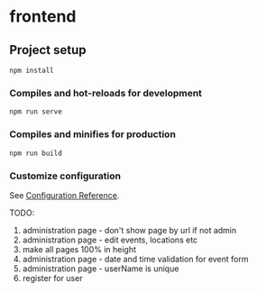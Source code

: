 # frontend

## Project setup
```
npm install
```

### Compiles and hot-reloads for development
```
npm run serve
```

### Compiles and minifies for production
```
npm run build
```

### Customize configuration
See [Configuration Reference](https://cli.vuejs.org/config/).


TODO:
1. administration page - don't show page by url if not admin
2. administration page - edit events, locations etc
3. make all pages 100% in height
4. administration page - date and time validation for event form
5. administration page - userName is unique
6. register for user
